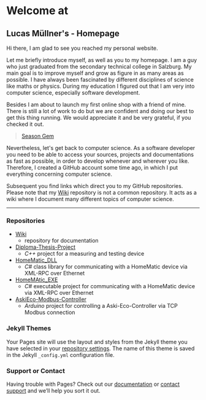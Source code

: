 # Welcome at
## Lucas Müllner's - Homepage


Hi there, I am glad to see you reached my personal website.

Let me briefly introduce myself, as well as you to my homepage. I am a guy who just graduated from the secondary technical college in Salzburg. My main goal is to improve myself and grow as figure in as many areas as possible. I have always been fascinated by different disciplines of science like maths or physics. During my education I figured out that I am very into computer science, especially software development.

Besides I am about to launch my first online shop with a friend of mine. There is still a lot of work to do but we are confident and doing our best to get this thing running.
We would appreciate it and be very grateful, if you checked it out.
> [Season Gem](www.seasongem.com)


Nevertheless, let's get back to computer science. As a software developer you need to be able to access your sources, projects and documentations as fast as possible, in order to develop whenever and wherever you like. Therefore, I created a GitHub account some time ago, in which I put everything concerning computer science.

Subsequent you find links which direct you to my GitHub repositories. Please note that my [Wiki](https://github.com/cleanCoder1999/Wiki) repository is not a common repository. It acts as a wiki where I document many different topics of computer science.
***
### Repositories

* [Wiki](https://github.com/cleanCoder1999/Wiki)
  * repository for documentation
* [Diploma-Thesis-Project](https://github.com/cleanCoder1999/Diploma-Thesis-Project)
  * _C++_ project for a measuring and testing device
* [HomeMatic_DLL](https://github.com/cleanCoder1999/HomeMatic_DLL)
  * _C#_ class library for communicating with a HomeMatic device via XML-RPC over Ethernet
* [HomeMAtic_EXE](https://github.com/cleanCoder1999/HomeMatic_EXE)
  * _C#_ executable project for communicating with a HomeMatic device via XML-RPC over Ethernet
* [AskiEco-Modbus-Controller](https://github.com/cleanCoder1999/AskiEco-Modbus-Controller)
  * _Arduino_ project for controlling a Aski-Eco-Controller via TCP Modbus connection


### Jekyll Themes

Your Pages site will use the layout and styles from the Jekyll theme you have selected in your [repository settings](https://github.com/cleanCoder1999/cleanCoder1999.github.io/settings). The name of this theme is saved in the Jekyll `_config.yml` configuration file.

### Support or Contact

Having trouble with Pages? Check out our [documentation](https://help.github.com/categories/github-pages-basics/) or [contact support](https://github.com/contact) and we’ll help you sort it out.
